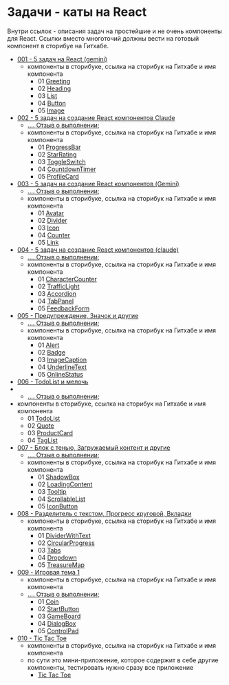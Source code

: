 # Задачи - каты на React

Внутри ссылок - описания задач на простейшие и не очень компоненты для React. Ссылки вместо многоточий должны вести на готовый компонент в сторибуе на Гитхабе.

- [001 - 5 задач на React (gemini)](001_katas/readme.md)
  - компоненты в сторибуке, ссылка на сторибук на Гитхабе и имя компонента
    - 01 [Greeting](https://kvisaz.github.io/react-game-components/storybook/index.html?path=/story/components-001-28-08-2024-react-katas-greeting--default-story)
    - 02 [Heading](https://kvisaz.github.io/react-game-components/storybook/index.html?path=/story/components-001-28-08-2024-react-katas-heading--default-story)
    - 03 [List](https://kvisaz.github.io/react-game-components/storybook/index.html?path=/story/components-001-28-08-2024-react-katas-list--default-story)
    - 04 [Button](https://kvisaz.github.io/react-game-components/storybook/index.html?path=/story/components-001-28-08-2024-react-katas-button--default-story)
    - 05 [Image](https://kvisaz.github.io/react-game-components/storybook/index.html?path=/story/components-001-28-08-2024-react-katas-image--default-story)
- [002 - 5 задач на создание React компонентов Claude](002_katas/readme.md)
  - [.... Отзыв о выполнении](002_katas/report.md);
  - компоненты в сторибуке, ссылка на сторибук на Гитхабе и имя компонента
    - 01 [ProgressBar](https://kvisaz.github.io/react-game-components/storybook/index.html?path=/story/components-002-29-08-2024-react-katas-progressbar--default)
    - 02 [StarRating](https://kvisaz.github.io/react-game-components/storybook/?path=/story/components-002-29-08-2024-react-katas-starrating--default)
    - 03 [ToggleSwitch](https://kvisaz.github.io/react-game-components/storybook/index.html?path=/story/components-002-29-08-2024-react-katas-toggleswitch--default)
    - 04 [CountdownTimer](https://kvisaz.github.io/react-game-components/storybook/index.html?path=/story/components-002-29-08-2024-react-katas-countdowntimer--default)
    - 05 [ProfileCard](https://kvisaz.github.io/react-game-components/storybook/index.html?path=/story/components-002-29-08-2024-react-katas-profilecard--default)
- [003 - 5 задач на создание React компонентов (Gemini)](003_katas/readme.md)
  - [.... Отзыв о выполнении](003_katas/report.md);
  - компоненты в сторибуке, ссылка на сторибук на Гитхабе и имя компонента
    - 01 [Avatar](https://kvisaz.github.io/react-game-components/storybook/index.html?path=/story/components-003-31-08-2024-react-katas-avatar--default)
    - 02 [Divider](https://kvisaz.github.io/react-game-components/storybook/index.html?path=/story/components-003-31-08-2024-react-katas-divider--default)
    - 03 [Icon](https://kvisaz.github.io/react-game-components/storybook/index.html?path=/story/components-003-31-08-2024-react-katas-icon--default)
    - 04 [Counter](https://kvisaz.github.io/react-game-components/storybook/index.html?path=/story/components-003-31-08-2024-react-katas-counter--default)
    - 05 [Link](https://kvisaz.github.io/react-game-components/storybook/index.html?path=/story/components-003-31-08-2024-react-katas-link--default)
- [004 - 5 задач на создание React компонентов (claude)](004_katas/readme.md)
  - [.... Отзыв о выполнении](004_katas/report.md);
  - компоненты в сторибуке, ссылка на сторибук на Гитхабе и имя компонента
    - 01 [CharacterCounter](https://kvisaz.github.io/react-game-components/storybook/?path=/story/components-004-03-09-2024-react-katas-charactercounter--default)
    - 02 [TrafficLight](https://kvisaz.github.io/react-game-components/storybook/?path=/story/components-004-03-09-2024-react-katas-trafficlight--default)
    - 03 [Accordion](https://kvisaz.github.io/react-game-components/storybook/?path=/story/components-004-03-09-2024-react-katas-accordion--default)
    - 04 [TabPanel](https://kvisaz.github.io/react-game-components/storybook/index.html?path=/story/components-004-03-09-2024-react-katas-tabpanel--default)
    - 05 [FeedbackForm](https://kvisaz.github.io/react-game-components/storybook/index.html?path=/story/components-004-03-09-2024-react-katas-feedbackform--default)
- [005 - Предупреждение, Значок и другие](005_katas/readme.md)
  - [.... Отзыв о выполнении](005_katas/report.md);
  - компоненты в сторибуке, ссылка на сторибук на Гитхабе и имя компонента
    - 01 [Alert](https://kvisaz.github.io/react-game-components/storybook/index.html?path=/story/components-005-10-09-2024-react-katas-alert--default)
    - 02 [Badge](https://kvisaz.github.io/react-game-components/storybook/index.html?path=/story/components-005-10-09-2024-react-katas-badge--default)
    - 03 [ImageCaption](https://kvisaz.github.io/react-game-components/storybook/index.html?path=/story/components-005-10-09-2024-react-katas-imagecaption--default)
    - 04 [UnderlineText](https://kvisaz.github.io/react-game-components/storybook/index.html?path=/story/components-005-10-09-2024-react-katas-underlinetext--default)
    - 05 [OnlineStatus](https://kvisaz.github.io/react-game-components/storybook/index.html?path=/story/components-005-10-09-2024-react-katas-onlinestatus--default)
- [006 - TodoList и мелочь](006_katas/readme.md)
- - [.... Отзыв о выполнении](006_katas/report.md);
- компоненты в сторибуке, ссылка на сторибук на Гитхабе и имя компонента
  - 01 [TodoList](https://kvisaz.github.io/react-game-components/storybook/index.html?path=/story/components-006-14-09-2024-react-katas-todolist--default)
  - 02 [Quote](https://kvisaz.github.io/react-game-components/storybook/index.html?path=/story/components-006-14-09-2024-react-katas-quote--default)
  - 03 [ProductCard](https://kvisaz.github.io/react-game-components/storybook/index.html?path=/story/components-006-14-09-2024-react-katas-productcard--default)
  - 04 [TagList](https://kvisaz.github.io/react-game-components/storybook/index.html?path=/story/components-006-14-09-2024-react-katas-taglist--default)
- [007 - Блок с тенью, Загружаемый контент и другие](007_katas/readme.md)
  - [.... Отзыв о выполнении](007_katas/report.md);
  - компоненты в сторибуке, ссылка на сторибук на Гитхабе и имя компонента
    - 01 [ShadowBox](https://kvisaz.github.io/react-game-components/storybook/index.html?path=/story/components-007-26-09-2024-react-katas-shadowbox--quote-as-child)
    - 02 [LoadingContent](https://kvisaz.github.io/react-game-components/storybook/index.html?path=/story/components-007-26-09-2024-react-katas-loadingcontent--default)
    - 03 [Tooltip](https://kvisaz.github.io/react-game-components/storybook/index.html?path=/story/components-007-26-09-2024-react-katas-tooltip--default)
    - 04 [ScrollableList](https://kvisaz.github.io/react-game-components/storybook/index.html?path=/story/components-007-26-09-2024-react-katas-scrollablelist--default)
    - 05 [IconButton](https://kvisaz.github.io/react-game-components/storybook/index.html?path=/story/components-007-26-09-2024-react-katas-iconbuttons--icon-search)
- [008 - Разделитель с текстом, Прогресс круговой, Вкладки](008_katas/readme.md)
  - компоненты в сторибуке, ссылка на сторибук на Гитхабе и имя компонента
    - 01 [DividerWithText](https://kvisaz.github.io/react-game-components/storybook/index.html?path=/story/components-008-28-09-2024-react-katas-dividerwithtext--default)
    - 02 [CircularProgress](https://kvisaz.github.io/react-game-components/storybook/index.html?path=/story/components-008-28-09-2024-react-katas-circularprogress--default)
    - 03 [Tabs](https://kvisaz.github.io/react-game-components/storybook/index.html?path=/story/components-008-28-09-2024-react-katas-tabs--default)
    - 04 [Dropdown](https://kvisaz.github.io/react-game-components/storybook/index.html?path=/story/components-008-28-09-2024-react-katas-dropdown--default)
    - 05 [TreasureMap](https://kvisaz.github.io/react-game-components/storybook/index.html?path=/story/components-008-28-09-2024-react-katas-treasuremap--default&args=width:600)
- [009 - Игровая тема 1](009_katas/readme.md)
  - компоненты в сторибуке, ссылка на сторибук на Гитхабе и имя компонента
  - [.... Отзыв о выполнении](009_katas/report.md);
    - 01 [Coin](https://kvisaz.github.io/react-game-components/storybook/index.html?path=/story/components-009-07-10-2024-react-katas-coin--default)
    - 02 [StartButton](https://kvisaz.github.io/react-game-components/storybook/index.html?path=/story/components-009-07-10-2024-react-katas-startbutton--default)
    - 03 [GameBoard](https://kvisaz.github.io/react-game-components/storybook/index.html?path=/story/components-009-07-10-2024-react-katas-gameboard--default)
    - 04 [DialogBox](https://kvisaz.github.io/react-game-components/storybook/index.html?path=/story/components-009-07-10-2024-react-katas-dialogbox--default)
    - 05 [ControlPad](https://kvisaz.github.io/react-game-components/storybook/index.html?path=/story/components-009-07-10-2024-react-katas-controlpad--default)
- [010 - Tic Tac Toe](010_katas/readme.md)
  - компоненты в сторибуке, ссылка на сторибук на Гитхабе и имя компонента
  - по сути это мини-приложение, которое содержит в себе другие компоненты, тестировать нужно сразу все приложение
    - [Tic Tac Toe](https://kvisaz.github.io/react-game-components/storybook/index.html?path=/story/components-010-28-10-2024-react-katas-tictactoe--default)
